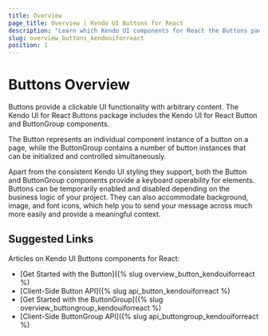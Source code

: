 ```yaml
---
title: Overview
page_title: Overview | Kendo UI Buttons for React
description: "Learn which Kendo UI components for React the Buttons package delivers."
slug: overview_buttons_kendouiforreact
position: 1
---
```


# Buttons Overview

Buttons provide a clickable UI functionality with arbitrary content. The Kendo UI for React Buttons package includes the Kendo UI for React Button and ButtonGroup components.

The Button represents an individual component instance of a button on a page, while the ButtonGroup contains a number of button instances that can be initialized and controlled simultaneously.  

Apart from the consistent Kendo UI styling they support, both the Button and ButtonGroup components provide a keyboard operability for elements. Buttons can be temporarily enabled and disabled depending on the business logic of your project. They can also accommodate background, image, and font icons, which help you to send your message across much more easily and provide a meaningful context.

## Suggested Links

Articles on Kendo UI Buttons components for React:

* [Get Started with the Button]({% slug overview_button_kendouiforreact %)
* [Client-Side Button API]({% slug api_button_kendouiforreact %)
* [Get Started with the ButtonGroup]({% slug overview_buttongroup_kendouiforreact %)
* [Client-Side ButtonGroup API]({% slug api_buttongroup_kendouiforreact %)

